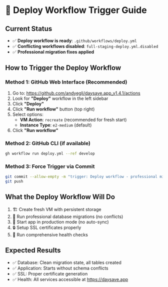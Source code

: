 # 🚀 Deploy Workflow Trigger Guide

## Current Status
- ✅ **Deploy workflow is ready**: `.github/workflows/deploy.yml`
- ✅ **Conflicting workflows disabled**: `full-staging-deploy.yml.disabled`
- ✅ **Professional migration fixes applied**

## How to Trigger the Deploy Workflow

### Method 1: GitHub Web Interface (Recommended)
1. Go to: https://github.com/andyegli/daysave.app_v1.4.1/actions
2. Look for **"Deploy"** workflow in the left sidebar
3. Click **"Deploy"**
4. Click **"Run workflow"** button (top right)
5. Select options:
   - **VM Action**: `recreate` (recommended for fresh start)
   - **Instance Type**: `e2-medium` (default)
6. Click **"Run workflow"**

### Method 2: GitHub CLI (if available)
```bash
gh workflow run deploy.yml --ref develop
```

### Method 3: Force Trigger via Commit
```bash
git commit --allow-empty -m "trigger: Deploy workflow - professional migration fixes"
git push
```

## What the Deploy Workflow Will Do
1. 🏗️ Create fresh VM with persistent storage
2. 🔄 Run professional database migrations (no conflicts)
3. 🚀 Start app in production mode (no auto-sync)
4. 🔒 Setup SSL certificates properly
5. 🏥 Run comprehensive health checks

## Expected Results
- ✅ Database: Clean migration state, all tables created
- ✅ Application: Starts without schema conflicts
- ✅ SSL: Proper certificate generation
- ✅ Health: All services accessible at https://daysave.app

